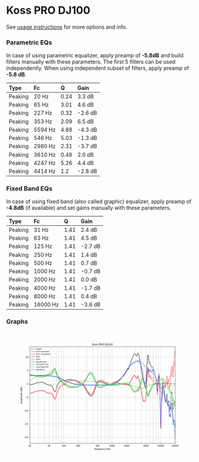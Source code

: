 # Koss PRO DJ100
See [usage instructions](https://github.com/jaakkopasanen/AutoEq#usage) for more options and info.

### Parametric EQs
In case of using parametric equalizer, apply preamp of **-5.8dB** and build filters manually
with these parameters. The first 5 filters can be used independently.
When using independent subset of filters, apply preamp of **-5.8 dB**.

| Type    | Fc      |    Q | Gain    |
|:--------|:--------|:-----|:--------|
| Peaking | 20 Hz   | 0.24 | 3.3 dB  |
| Peaking | 65 Hz   | 3.01 | 4.6 dB  |
| Peaking | 227 Hz  | 0.32 | -2.6 dB |
| Peaking | 353 Hz  | 2.09 | 6.5 dB  |
| Peaking | 5594 Hz | 4.88 | -4.3 dB |
| Peaking | 546 Hz  | 5.03 | -1.3 dB |
| Peaking | 2980 Hz | 2.31 | -3.7 dB |
| Peaking | 3610 Hz | 0.48 | 2.0 dB  |
| Peaking | 4247 Hz | 5.26 | 4.4 dB  |
| Peaking | 4414 Hz | 1.2  | -2.8 dB |

### Fixed Band EQs
In case of using fixed band (also called graphic) equalizer, apply preamp of **-4.8dB**
(if available) and set gains manually with these parameters.

| Type    | Fc       |    Q | Gain    |
|:--------|:---------|:-----|:--------|
| Peaking | 31 Hz    | 1.41 | 2.4 dB  |
| Peaking | 63 Hz    | 1.41 | 4.5 dB  |
| Peaking | 125 Hz   | 1.41 | -2.7 dB |
| Peaking | 250 Hz   | 1.41 | 1.4 dB  |
| Peaking | 500 Hz   | 1.41 | 0.7 dB  |
| Peaking | 1000 Hz  | 1.41 | -0.7 dB |
| Peaking | 2000 Hz  | 1.41 | 0.0 dB  |
| Peaking | 4000 Hz  | 1.41 | -1.7 dB |
| Peaking | 8000 Hz  | 1.41 | 0.4 dB  |
| Peaking | 16000 Hz | 1.41 | -3.6 dB |

### Graphs
![](./Koss%20PRO%20DJ100.png)